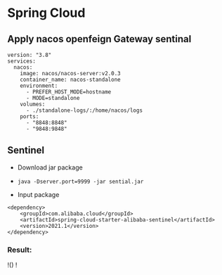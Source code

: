 # Spring Cloud
## Apply nacos openfeign Gateway sentinal

```
version: "3.8"
services:
  nacos:
    image: nacos/nacos-server:v2.0.3
    container_name: nacos-standalone
    environment:
      - PREFER_HOST_MODE=hostname
      - MODE=standalone
    volumes:
      - ./standalone-logs/:/home/nacos/logs
    ports:
      - "8848:8848"
      - "9848:9848"
```

## Sentinel

- Download jar package
- ``` java -Dserver.port=9999 -jar sential.jar ```

- Input package 
``` <!-- https://mvnrepository.com/artifact/com.alibaba.cloud/spring-cloud-starter-alibaba-sentinel -->
<dependency>
    <groupId>com.alibaba.cloud</groupId>
    <artifactId>spring-cloud-starter-alibaba-sentinel</artifactId>
    <version>2021.1</version>
</dependency>

```

### Result:

!<image2>()
!<img src="">


